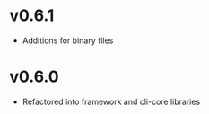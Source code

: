 # v0.6.1
* Additions for binary files

# v0.6.0
* Refactored into framework and cli-core libraries

